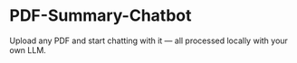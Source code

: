# PDF-Summary-Chatbot
Upload any PDF and start chatting with it — all processed locally with your own LLM.
